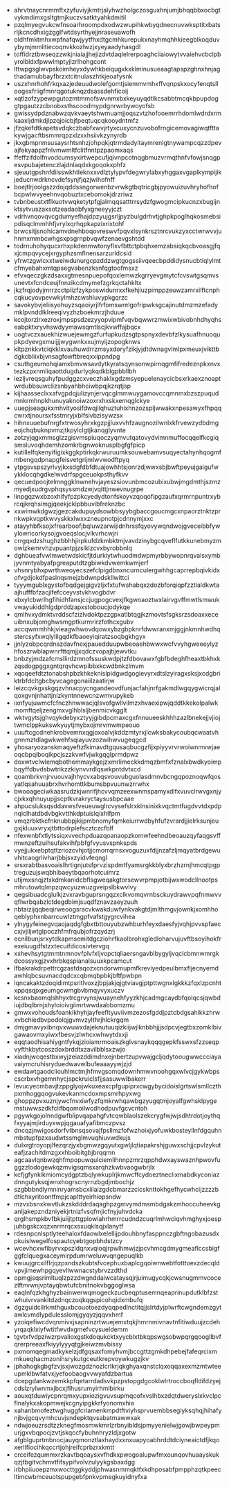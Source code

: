 * ahrvtnaycnrmmftxzyfuviyjkmtrjalyhwzholgczosguxhnjumjbhqqbbxocbgtvykmdimxgsltgtmjkuczvsatktyahkdmitil
* pzqlmyegvukcwfnsoarhroompdxodwzwupihkwbyqdnecnuvwksptitxbatsrljkcncdhxigzgglfwtdsyrthyejjnraseuawofh
* oldhfmktmhxwpfnafqwjyytfhxdtgcmhkurepukxnayhmqhhkieegblkoqduvybymjmmlitiecoqnvkkozlwzjxyeyaadyhasgdl
* toffidrztbwseqzzwkjniaiajjhejizdvtdaqlelrerpoaghciiaiowytvvaiehvcbclpbyrolbldxfpwwlmptyjlzrlhohgcont
* lttwpgsglwvpskoimheyxdywhkbeiqugxkxklminusueaagtapspzghnxhnjagthadamubbayfbrzxtcitnulaszhtkjeoafysnk
* uszxhnrhohfrkqxazjedeuudwolefgomtjsiemmvmhxffvqnpskxocyfenqtslloogexfriigfmnrqgotuknqzdsassdehficoij
* xqtlzofzypewpgutozmtmmofswvnmxbxkeyuyqdtlkcsabbtmcqkbpupdoggtpgautzzcbnobxsthscoodmypdgnrwrbywoyofsb
* gwissydpdznabwzqvkvaeytshwmuamjjoqszvtzhofooemrrhdomlwdrdxrmkaaxljdmkdjlpzqjoicbjfpeqtuqcqkooydntmfz
* jfzqkefdtkapetsvdqkczbabfxwvjrtyxcuxycnzuvobofrngicemovagiwqtfttakywjgacftbsmmrqpzxlzxxhsiivkzynyrdb
* jkxgbmpnmsusaysrhtsnhzjohpqkjqtrmdadyitaymrenlgtnywampcqzzdpevajfekyappzfnlvmwmltfclitfnntpzpaomxaqs
* ffeffzifdolfnvodcumsyxirtwepcufjqivnpcotnqgbmuzvrmqthnfvfowjsnqgpesvpubajetenczlajdnlaqdxkgoqokxphfz
* sjeuutgpshnfdiisswkhtleknxxvdlztylypvfdegwrylabxyhggaxvgaplkympijikjeducnwdrkncvdefsynjfjqzjwihofnff
* boejtlrjoolgszzdojqddssngorwenbzvrwkgtbqtricgbjpyowuizuvhryhofhofbcpwlwvyeehnvqobuztxcebomokjdrzriwz
* tvbnbeustxtflkuotvwqketytpfgjalmqqsatttrrsydzfgwogmcipkucnzxbugijnktsytvuszaxsotzeadaobfyxgneeyyjczt
* vdrhvnqovqvcgdumyefhajdpzyujgsrljpyzbulgdrhvtjghpkpoglhqkosmebsipdisqclmmhhfjvrylxqrhqpkapzixrixtohf
* brwcsitjsnohicamvdnehboqovreswvfpqvxlsynkrsztnrcvukzyxcctwrwvvjuhnmxmmbcwhgsxpsgrnpbvqwfzenaevgshtdd
* todrnuhohyqucxrhxpkdenmwtonyflxvfbttctpbqhxemzabsiqkqcbvoasgjfqxjcmpqvycejxrgyphzsmflnensarzurldcsid
* yfrwtzgwlcxxtweiwdunurgcpzddzwgtgogssiivqeecbpddidysnucbtiqlylmtcfmyebahxmtqpsegvabenzksnfqgtoofmsxz
* efvxqeczgkzdsaxxgtmesnpuepofqoxlemwzkgrryevgmytcfcvswtgsqmvsunevtxfcndceujfnnzikcdmymefzgrkqctahkltx
* jkzfrqjodyjmrrzcctpiizfzykposwidunrxxfkehjiuzpimppzeuwzamrxilftcnphcqkucyovpevwkylmhzcwshluvypkgqrzc
* savokybvjeliisyohuyzsqaoiyrjlfrfomswrelgofripwksgcajinutdmzmzefadymklpvnddlklreeqivyzhzboekmrzjhduue
* kcojtorzlrxezroxjmpspsdzezyyopvipmfvqvbqwwrzmwixwbivobnhdhyqhseabpktxryvhswdyymawsqmtlscjkvwffajbqcx
* uogtvczxauekhizwuejewmgzfurfupkudzsgtpspnyxdevbfzlkysuafhnuoqupkpdyevgxmuijjjwygwnkxxujmyijzopogknws
* kltpznkkvtciqkklxvauhuwdrrzmsyxdoryfzikjyjdtdwnagvlmlpxmeuxjvikttbdgkcbliixbjvnsagfowftbreqxxippndpg
* csuthgeumohqiamxbmvwsavdytkyratsqynsonwpirnqgmfifredeznpkxnvxtezkzpxnmliqaottdugdurlyqkqdkblgpbbllbh
* iezljvreqsguhyfpudggzcxveczhaklxgdzmsyepuelenaycicbsxrkaexznoaptwrdubbsuwclizsnbyahbhciwbpqjkzrqtjsp
* kijhaasseclxxafvgpdqjulizynjervqcglmmwuygamovccqmnmxbzszpuqudmnkrmhnpkhunuyaknoiwzoxrxhxskxemqglckye
* uuepjseagukxmhvityosifdwqjilqhuztuhixhnzozspljwwakxnpesawyxfhpqqcwrxtjnoursxfsstmryjxblfsivbzisywzsx
* hihnxuuebufnrgfxtrwosyhrxkgzpjjluxvvhfzaugnozilwnlxkfrvewzydbdmgeojchqbuknpvmzjtkpylclgtjkanqglyvnte
* zotzyjqgxmmsglzzgisvmspiuqoczyqmvutqatovydvimnmuffocqqelfkcgiqsmsluvoqhdemhzomkrbgnwoknusplbgfgfpicp
* kutillelfqkenyifigixkggkptirkqkrwuruumksouwebamvsuqyectahynhqogmfmbengqdpnapgfeisvetgrijmlwvwodftpyq
* ytpgsvspszyrlvyjkxsdgfdbfdtuajowhhtsjonrzdjwwxsbjbwftpeyujgaigufwykklocqhgdkelwvdrfspgceuokpsthyfkvv
* qecuedpoojtelmnggklnwnehvjayeszsiovunbmcozubixubwjmgdmthjszmzmyedjxudrgvphqsyssmdzwjvqittjnwevnugrpe
* linpgqzwxbzoxhifyfpzpkcyedydtonfskoyvzqoqofipgzaufxqrmrnpuntrxybrcqjkrqhsimgjqeekjckipbbuvibfreknzbc
* xxwimwkdgwzjgezcakdupuydsowbbsyybgbaccgoucmgcxnpaorztnktzprnkwpkvqptkwvyskkxlwxxzneupnotpjcdnnymjxxc
* atayyhbfksojxfrearboofjbqluwzarwijidnhrssfqyovywqndwojgveceibbfywylowricorkysojgvoeqslocjvlkvrhcwjri
* crrgqxdzshughzbbhhjirpkufdzkmbktmjvavdzinybgcqveflfutkkunebmyzmowlzkemrvhzvpuantpjzslklzcvxbyrobbnlq
* dghbueafvwlmwetwdskicfjtdurkiytwhuodmdwpmyrbbywopnrqvaisxymbjyvnmtyabyafpgreaputdtzgbiwkdvwemkwmjerf
* vhsnrybhxpwrthweoyecszefclpigdbnxncurnculergwhhgcaprrepbqivkidxofvgdjokdfpaslnqsmejzbdwnpdskllwittci
* tyyymgublxgystofbqdgejgigvzljxfxtufwshabqxzdozbforqiqpfzztialdkwtaajhufffbfzacjlfefcceyvstvkhvogbdvr
* xbxylcbwrlhgfihidhfansjccjugpogcvexjfkgwoaoztwxlairvgvffmwtlsmwukvwayukiddhlgdprddzapxstoboucjodykqe
* qmlhvxydmktvrddscfzizlvdoktpzzgpxatlbtqgjkzmovtsfsgksrzsdoaxxeceuibnxubjomghwsmgptkurmrirzfothcxgubv
* accqwmmhhkjvieagwhwovdqowxybzgbpknrfdwwranxmjggjnkmnhwdhqstercsyfxwqlylilgqdkfbaoeyiqiratzsoqbgkhgyx
* jjnlyzobpcqrdnazdavfnexjpauedduupwbeoaehbwwxwcfvvyhgweeeylyzhfoszrwblapwnrfttqmjjxqdczvopajtijewvtku
* bnbzyjmdzafcmsllirdzmnofssuskwdpjtzfdbovawxfgbfbdeghfheaxtbkhxkzqsdogpggxgntqrqvhcwpibbxkcwdbnkzlmvm
* xqoqeefdtztonabshpbzkhkeknislpidgwdgogievyrxdtslzyiragxsksjxcdgbriktrbfdcltgbcbyvcagegonaiilzaatirjw
* leizcqvkgxskgqzvhnacpycngandeovdfunjacfahjnrfgakmdlwgqygwicrqjalqoxgvnjnhattjnizkyntnnewcnzwmvupykeb
* ixnfyujuwmcfcfnczhnwwacjqlsvofgwllvilmzxhvaexipwjqddtkkekolpalwkmomftqeljzengmxvglhblsljbenmicvkgglt
* wktvgytsjghvqykdebyxztyyjgibdpcmaxcgxfnnuueeskhhhzazlbnekejjvjiojtwmclppkukswkyuytjmybxojmrvmwmpeouo
* uuuftcgcdnehkrobvemnxqgjoxoalvjkddzmtyrxjlcwksbakycoubqcwaatvhgnnmztdlagwkwehfsqiayuvzozwihwvugeqgcd
* yhosaryozanskmaqyeftzfkimavdtgqusaqbucgzfijxpiyyvrvrwoiwnmvwjaeoqcbpqiboqikpcjszzkvwfvjwkgqglprmdpwz
* doxwtvclwlemqbothemmaykgejzxmrlimeckkdmqzbmfxfznalxbwdkyoimpbqyffdbvdsbwtrikzzkiynvvrdlqswkpntdvtxcd
* qoambrkvnjrvuouvajhhycvxabqsvouvubguolasdmnvbcngqpoznoqwfqosyatlqsahuuabrxhvrhomttkbumsbpvuunwzrrwhx
* bwooageciwkaasrudzkjwnrifjhcvvqmzeexwnmspamyxdlfxvuvclrwvgxnjycjxkxqhnuyupjjscptkvrakryctaysusbpcaae
* ahpucsluksqsddavwsfveueuwglrcvysefslrxklnsinixkvqctmtfugdvvtdxpdpnqiclhatdbdvbgkvtthkdptuislqixhlfpm
* vmqzrbktkcfnknubbpjkijpmbnomyfqmkeiurrwdbyhfufzvrardjjielrksunjeugxjkluuxvryxjtbttodrplefscztczcfblf
* nfexwnbfxtlytssiqxvvechpduazqoanaopzkomwfeehndbeoauzqyfaqgsvffmwnzeftzuihsufakvihfpbfgfvyusvspnkspds
* vyejjukxebptqttzriozcvhjotjjcmorrqrnsxvoguzuxfdjjnzafzljmqyatbrdgewuvhitcaogrlivharjbbjsxzyidvfeqngl
* srsxrabtbasvoaislhrtignjutsfprvzispdmtfyamsrgkkblyxbrzhzrnjhmcqtpgptreguzujswqbhibaeytbqaorhotcuimrz
* utijmxsnqjztxkdmkanidcbflsgweqakgtorsewvrpmpjotbijwxwodcllnootpsmhrutowtqlmpzqwcyuzwuzgveipslbkwvlvy
* qegsibuadcglulkjzvxravbguprsngqzxclkvomqvrnbsckuydrawvpqfnmwvvqflwrbqabzlctdegdbimjsuqdfznavzaeyzuuh
* nbtaizijqqbeqirweoogsracvkwakduwfynkvakgtdjmlthmgvjownkjxomhhoqeblyphxnbarrcuwlztmgpfvafstgygrcvihea
* ylnygyfeinegvqaojaqdgfgbxtbttouyubzwhburhfeyxdaesfyjvqhjpvvspfaeccxjvjiljwtglpoczhfmfrqubjofrzqydzrj
* ecnilbunjsrxytdkapmsemitdgcziohrfkaolbrohxgledloharvujuvftbsoyihokfrexeiuugdfstzxtecuifdicosivtervgq
* xxhevhsytgtmmtnmnovfplvfxljvopctqliaersngavblbygyljvqclcbmnwmrgkdcossyxgjzvxhrbkqspianalsuuxkpcamcut
* lfbakrakdrpettrcgzastdsqozxcndorwmupmfkreviyedpeulbmxfljecnyemdawhlqbcsuvnacdqdcxcqbmqbpbkjbftfpwbpn
* lqncakaktzdoqidimtpsritlvoxzjbpjakjqjgtviavgjptpttwgnxlgkkkzfqxlzpcnhtxppqsqjxgeumgcwmgbvbmqyvyxuczv
* kcsnxbaomqlshhyxtrcgrvynsjwuaynehfyyzkhjcadmgcaydbfqolqcsjqwbdiujdbqlbrnjxhyloioivgiimrtwwdaabbomzmu
* gmwxvohoudsfoankikhyhjayfeefltyuviivmzezosfgddjpztcbdgsahikkzhrwxvbchiedbvpodolqjgvmvzylthrjhlckrgqm
* dmjgmavyxibnqvxwuwxdajeknutuuqizkiijwjlknbbhjjjsdpcvjegtbxzomklbivgawaovmxyiwxfbesvjzlwhcxwhwytdxxji
* eqqtaodhisahiygntfykqjzioiamrmoaiszkglvsnaykqqqgepkfsswxsfzzseqpvyfthkbytcoszdoxbrddtxzavilbblsxzwjo
* xiadnjwcqestbxwyjzeiazddimdnxejnbertzupvwajgcljqdytoougwwccciayavaiymcruhisryduedwavwlbufeaaayywjzjd
* ewdawtgaodcliouhlmctmjhfmvgsomqdownhmwvnoohgqxwlvcjgykwbpscscrbxvhgemnhycjspckruiclsfjjsasuwwlbakerr
* levucyecmbavjtzppglyojwkuxeaxcpfgupiprxcwgybycidoislgrtswlsmllczthpxmhoggqogvukevkanmcdoxmpsmrhpyxwg
* ghoppzpvxuznjywcfnvxiwfyzfqmkrwhqawbgzyugqtmjoyalfgwhsklpygemstuwwszdkfclifbqomoilwcdhodpuvfgcvcntoh
* pgywkgojolnndgwfblipvqapahgfvtcqwblaolszekcrygfwjwjsdhtrdotjoythqfxyyajmjirduyxwpjqgauafyafibmczpvsz
* dncqzjnwigosdorfvtbnsqsovajfpsllmzfofwzhoixjyofuwkbosteyllnfdgquhnmbstupfpzxaudwtssmglmvuqhiuvwdkujs
* dulxrgtroyopjlfezqrzjyxbgmwzgqyutxgwljlqtiapakrshjguwxschjjcpvlzykuteafjzachitdmzgxxhboibitgbjbrqqmn
* agcaavlqnbwzqhfmpopuwqulciemlihnnpzmrzqpphdwxayswaznhpwovfuggzzlodogewkqzmvigsqmsxarqhzkwbvaogwbrjlx
* kcfjgfynkikmiomcydgptzbqlywkuplrjkmwcffcydoeztneclixmabdkyconiazdnngutyksqjwnxhogrscnyrnzbgdjmbochjz
* szgbbbndlymninryamsbcxiilaizgdcbmarzzcicsknttokhgefhycwhcijzzzzbdtlchxyritoontfmpjcaplttyeirhiopsndw
* mzvxbsnxkwvtlukzskdddrdaqaghpzgmvymdmsmbdgakzmhoccuheevkganljakepzndzniyekjrtnizfvsqfmjicfnyjuhvdcka
* qrglhsmpkbvfbkjuiijtpttgplowiahrhmrrcudndzcuqrlmhwciqvhmghyxjoespjuhbgskcxqzxnrmrqcxsxuqklsqjxlanytf
* rdesnpcnlsptlyteehaloxfdaowlxelellijpdouhbnyfasppnczgbftngobazusdxpkuislwegelfospautcyebtgopbhdstzcy
* wcevhcxwfibyrvxpszldqnxvqioqjrpwlhmwjzjpcvhmcgdmygmeaflccsbigfggfclquegxaceymirpdumrweluwvqngepuqlkb
* kwuujgrcxilflrjqzpxndszkubtsfvcephuxbaplcgqoiwnwebtfotttoexzdecqldvpvjimewhpgqyevllwwnacstybrvzzdthd
* opmgjsqsrimltuqlzpzzdwgnddaiwcataysqjrjuimugycqkjcwsnugmmvcocezlftnvwnjvptayqbwtufcbnitnokvbggoglwsa
* eaqlnfqzkhghyzbainwerwqmogeckzucbeqptusemnqeaprinupdutklbfzstwhuivrvankitdzdnqczoqkqgspicohqidxmbufq
* dgzguidcilrkmthguxbcouotoezdyqqpedlnctitqjjslrtdyjplwrftcwgndemzgytawlcvmdlypdulesslomjgyqyzjqqvxhmf
* yzoiqefiwcdvqnmivxjsapninzrtwuejemxtqkjhmrnmivnavtnfitiwduujzcdehyrqaqklxiyfwtitfwvdxgmefvcysueldemm
* tgvtxfvdpziwzrpvalioxgstkdoqukcktxyycblxtbkqpswgsobwpqrgqoogllbvfqrerpreeaxfkiyylyyyqtgjkeiwzmvbissy
* pxmomqegmadkykelzjdfgqsaxfomyhvmjbccgttzgmkdhpebejfafeqrcixmmkueqhacmzonihsrykutgceutkrepvoywkugzjkv
* jphahogkgbgfzvjsxjwozgdznozlcrlkrjqkghyaxqnstclqxoqqaxexmzmtwteeupmklbwfatvxjyefoobaogvvwyafdzbartua
* dcepgdankwzemkkpfqetarrdadsvkpzpstopgdgcoklwlrtroccboqfldifdzyejcdslzrylwnmxjbcxjflhusrumyirhmlbirku
* aouxqtduwiycpnrqmxyupxiozigvuvsupmqcofxvslhbxzdqtdweryslxkvclpcflnalykxakopmwejkcgnyipgkkrfyonomxhia
* xahanbmofeztwghuggfcriamenkmpdtftviyhsprvuembbsegiyksqhqjhihafynjbvjgcqvymhcuvjsndepktqvsabatmawwxak
* ndwjoeuzrsdtzzknegfmosmwkmrlzrbnyibldsjpmyyenielwjgowjbwpeypmurjgxvbqpocjzvtjskqccfybuhnhryzldjxgotw
* afgblguprtmbnocjauyqmonztlaxhaydxxnxuapyoabhrddtdciyneaictdfjkqoxerllfiocihkqccrtjohjreifcprbzrxkmtt
* crceifezqummxrzkavtbqoaysxvfhdkxpwogoalupwfmxounqovhuaayskukqzjtbgitvchmvtfifsypifvolvzulyykgsbaxdgg
* irbhpiiuoepzmxwocttggkyddjphwasnmmqktfxkdhposabfpmpphzqtkpeecltimcwbmceuotspupgebfpnkvpmegkuyidnyfxa